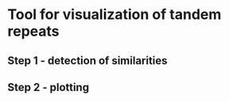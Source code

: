 # Tool for visualization of tandem repeats

## Step 1 - detection of similarities

## Step 2 - plotting
